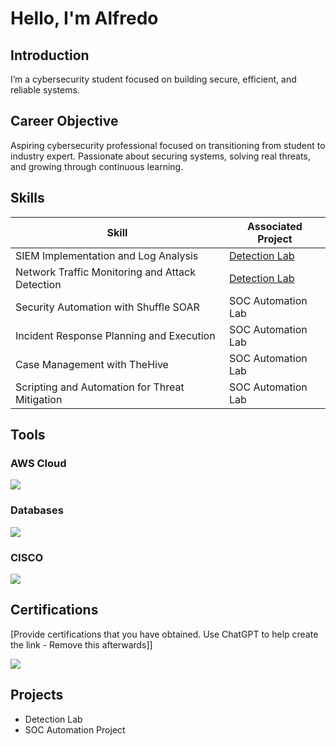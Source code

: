 # Hello, I'm Alfredo
<a href="www.linkedin.com/in/alfredo-grimaldi-1b9391373"></a>

## Introduction
I’m a cybersecurity student focused on building secure, efficient, and reliable systems.

## Career Objective

Aspiring cybersecurity professional focused on transitioning from student to industry expert. Passionate about securing systems, solving real threats, and growing through continuous learning.


## Skills


| Skill                                         | Associated Project         |
|-----------------------------------------------|----------------------------|
| SIEM Implementation and Log Analysis          | <a href="https://google.com">Detection Lab</a>|
| Network Traffic Monitoring and Attack Detection | <a href="https://google.com">Detection Lab</a>|
| Security Automation with Shuffle SOAR         | SOC Automation Lab|
| Incident Response Planning and Execution      | SOC Automation Lab|
| Case Management with TheHive                  | SOC Automation Lab|
| Scripting and Automation for Threat Mitigation | SOC Automation Lab|

## Tools

### AWS Cloud
<div>
  <img src="https://img.shields.io/badge/-AWS-232F3E?&style=for-the-badge&logo=Amazon-AWS&logoColor=FF9900" />

### Databases
  <img src="https://img.shields.io/badge/-MySQL-4479A1?&style=for-the-badge&logo=MySQL&logoColor=white" />

### CISCO
  <img src="https://img.shields.io/badge/-Cisco-1BA0D7?&style=for-the-badge&logo=Cisco&logoColor=white" />
</div>


## Certifications
[Provide certifications that you have obtained. Use ChatGPT to help create the link - Remove this afterwards]]
<div>
<img src="https://img.shields.io/badge/-Security%2B-FF0000?&style=for-the-badge&logo=CompTIA&logoColor=white" />
</div>

## Projects
- Detection Lab
- SOC Automation Project
